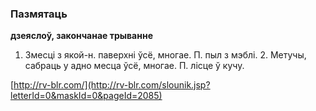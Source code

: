 ### Пазмятаць
**дзеяслоў, закончанае трыванне**

1. Змесці з якой-н. паверхні ўсё, многае. П. пыл з мэблі. 2. Метучы, сабраць у адно месца ўсё, многае. П. лісце ў кучу.

<a rel="author">[http://rv-blr.com/](http://rv-blr.com/slounik.jsp?letterId=0&maskId=0&pageId=2085)</a>

